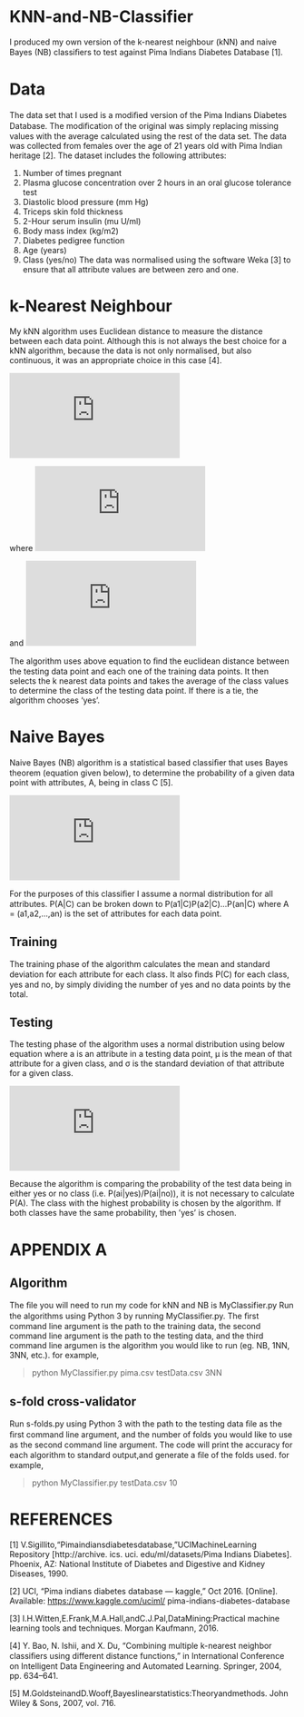 # KNN-and-NB-Classifier
I produced my own version of the k-nearest neighbour (kNN) and naive Bayes (NB) classiﬁers to test against Pima Indians Diabetes Database [1].
# Data
The data set that I used is a modiﬁed version of the Pima Indians Diabetes Database. The modiﬁcation of the original was simply replacing missing values with the average calculated using the rest of the data set. The data was collected from females over the age of 21 years old with Pima Indian heritage [2]. The dataset includes the following attributes: 
1) Number of times pregnant
2) Plasma glucose concentration over 2 hours in an oral glucose tolerance test
3) Diastolic blood pressure (mm Hg) 
4) Triceps skin fold thickness 
5) 2-Hour serum insulin (mu U/ml) 
6) Body mass index (kg/m2) 
7) Diabetes pedigree function 
8) Age (years) 
9) Class (yes/no)
The data was normalised using the software Weka [3] to ensure that all attribute values are between zero and one.
# k-Nearest Neighbour
My kNN algorithm uses Euclidean distance to measure the distance between each data point. Although this is not always the best choice for a kNN algorithm, because the data is not only normalised, but also continuous, it was an appropriate choice in this case [4].

![](http://latex.codecogs.com/gif.latex?D%28A%2CB%29%3D%20%5Csqrt%7B%5Csum_%7Bi%3D1%7D%5E%7Bn%7D%28a_i-b_i%29%5E2%7D)

where	![](http://latex.codecogs.com/gif.latex?A%3D%28a_1%2Ca_2%2C...%2Ca_n%29)

and	![](http://latex.codecogs.com/gif.latex?B%3D%28b_1%2Cb_2%2C...%2Cb_n%29)

The algorithm uses above equation to ﬁnd the euclidean distance between the testing data point and each one of the training data points. It then selects the k nearest data points and takes the average of the class values to determine the class of the testing data point. If there is a tie, the algorithm chooses ‘yes’.
#  Naive Bayes
Naive Bayes (NB) algorithm is a statistical based classiﬁer that uses Bayes theorem (equation given below), to determine the probability of a given data point with attributes, A, being in class C [5].

![](http://latex.codecogs.com/gif.latex?P%28C%7CA%29%3D%5Cfrac%7BP%28A%7CC%29P%28C%29%7D%7BP%28A%29%7D)

For the purposes of this classiﬁer I assume a normal distribution for all attributes. P(A|C) can be broken down to P(a1|C)P(a2|C)...P(an|C) where A = (a1,a2,...,an) is the set of attributes for each data point.
## Training
The training phase of the algorithm calculates the mean and standard deviation for each attribute for each class. It also ﬁnds P(C) for each class, yes and no, by simply dividing the number of yes and no data points by the total.
## Testing
The testing phase of the algorithm uses a normal distribution using below equation where a is an attribute in a testing data point, µ is the mean of that attribute for a given class, and σ is the standard deviation of that attribute for a given class.

![](http://latex.codecogs.com/gif.latex?P%28a_i%7CC%29%3D%20%5Cfrac%7B1%7D%7B%5Csigma%20%5Csqrt%7B2%5CPi%7D%7De%5E-%5Cfrac%7B%28a_i-%5Cmu%29%5E2%7D%7B2%5Csigma%5E2%7D)

Because the algorithm is comparing the probability of the test data being in either yes or no class (i.e. P(ai|yes)/P(ai|no)), it is not necessary to calculate P(A). The class with the highest probability is chosen by the algorithm. If both classes have the same probability, then ’yes’ is chosen.
# APPENDIX A
## Algorithm
The ﬁle you will need to run my code for kNN and NB is MyClassifier.py
Run the algorithms using Python 3 by running MyClassiﬁer.py. The ﬁrst command line argument is the path to the training data, the second command line argument is the path to the testing data, and the third command line argumen is the algorithm you would like to run (eg. NB, 1NN, 3NN, etc.).
for example,

> python MyClassifier.py pima.csv testData.csv 3NN

## s-fold cross-validator
Run s-folds.py using Python 3 with the path to the testing data ﬁle as the ﬁrst command line argument, and the number of folds you would like to use as the second command line argument. The code will print the accuracy for each algorithm to standard output,and generate a ﬁle of the folds used.
for example,
> python MyClassifier.py testData.csv 10

# REFERENCES 
[1] V.Sigillito,“Pimaindiansdiabetesdatabase,”UCIMachineLearning Repository [http://archive. ics. uci. edu/ml/datasets/Pima Indians Diabetes]. Phoenix, AZ: National Institute of Diabetes and Digestive and Kidney Diseases, 1990. 

[2] UCI, “Pima indians diabetes database — kaggle,” Oct 2016. [Online]. Available: https://www.kaggle.com/uciml/ pima-indians-diabetes-database 

[3] I.H.Witten,E.Frank,M.A.Hall,andC.J.Pal,DataMining:Practical machine learning tools and techniques. Morgan Kaufmann, 2016.

[4] Y. Bao, N. Ishii, and X. Du, “Combining multiple k-nearest neighbor classiﬁers using different distance functions,” in International Conference on Intelligent Data Engineering and Automated Learning. Springer, 2004, pp. 634–641. 

[5] M.GoldsteinandD.Wooff,Bayeslinearstatistics:Theoryandmethods. John Wiley & Sons, 2007, vol. 716.
